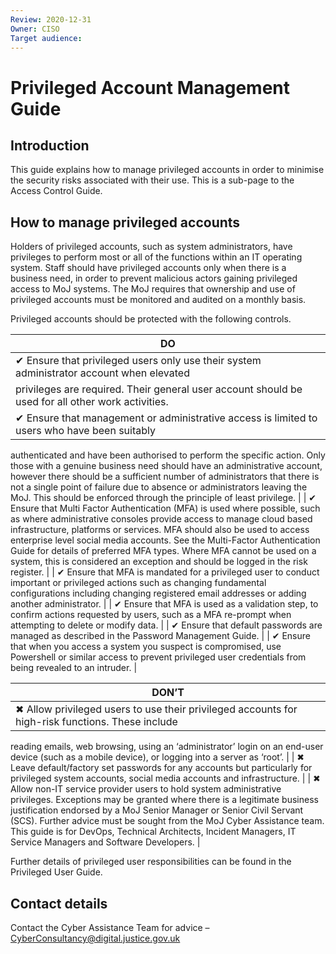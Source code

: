 ```yaml
---
Review: 2020-12-31
Owner: CISO
Target audience:
---
```


# Privileged Account Management Guide

## Introduction

This guide explains how to manage privileged accounts in order to minimise the security risks
associated with their use. This is a sub-page to the Access Control Guide.

## How to manage privileged accounts

Holders of privileged accounts, such as system administrators, have privileges to perform most or all
of the functions within an IT operating system. Staff should have privileged accounts only when
there is a business need, in order to prevent malicious actors gaining privileged access to MoJ
systems. The MoJ requires that ownership and use of privileged accounts must be monitored and
audited on a monthly basis.

Privileged accounts should be protected with the following controls.

| DO |
| --- |
| ✔ Ensure that privileged users only use their system administrator account when elevated
privileges are required. Their general user account should be used for all other work activities. |
| ✔ Ensure that management or administrative access is limited to users who have been suitably
authenticated and have been authorised to perform the specific action. Only those with a genuine
business need should have an administrative account, however there should be a sufficient
number of administrators that there is not a single point of failure due to absence or
administrators leaving the MoJ. This should be enforced through the principle of least privilege. |
| ✔ Ensure that Multi Factor Authentication (MFA) is used where possible, such as where
administrative consoles provide access to manage cloud based infrastructure, platforms or services.
MFA should also be used to access enterprise level social media accounts. See the Multi-Factor
Authentication Guide for details of preferred MFA types. Where MFA cannot be used on a system,
this is considered an exception and should be logged in the risk register. |
| ✔ Ensure that MFA is mandated for a privileged user to conduct important or privileged actions
such as changing fundamental configurations including changing registered email addresses or
adding another administrator. |
| ✔ Ensure that MFA is used as a validation step, to confirm actions requested by users, such as a
MFA re-prompt when attempting to delete or modify data. |
| ✔ Ensure that default passwords are managed as described in the Password Management Guide. |
| ✔ Ensure that when you access a system you suspect is compromised, use Powershell or similar
access to prevent privileged user credentials from being revealed to an intruder. |

| DON’T |
| --- |
| ✖ Allow privileged users to use their privileged accounts for high-risk functions. These include
reading emails, web browsing, using an ‘administrator’ login on an end-user device (such as a
mobile device), or logging into a server as ‘root’. |
| ✖ Leave default/factory set passwords for any accounts but particularly for privileged system
accounts, social media accounts and infrastructure. |
| ✖ Allow non-IT service provider users to hold system administrative privileges. Exceptions may be
granted where there is a legitimate business justification endorsed by a MoJ Senior Manager or
Senior Civil Servant (SCS). Further advice must be sought from the MoJ Cyber Assistance team. This
guide is for DevOps, Technical Architects, Incident Managers, IT Service Managers and Software
Developers. |

Further details of privileged user responsibilities can be found in the Privileged User Guide.

## Contact details

Contact the Cyber Assistance Team for advice – [CyberConsultancy@digital.justice.gov.uk](mailto:CyberConsultancy@digital.justice.gov.uk)
